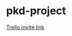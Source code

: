 # pkd-project

[Trello invite link](https://trello.com/invite/pkd73/ATTId9cb612dc4329bcdb123d346dce849ea2BF3E464)
